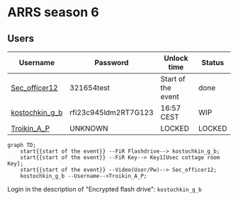 # ARRS season 6

## Users
| Username | Password | Unlock time | Status |
|----------|----------|-------------|--------|
| [Sec_officer12](./Users/Sec_officer12.md) | 321654test | Start of the event | done |
| [kostochkin_g_b](./Users/kostochkin_g_b.md) | rfi23c945ldm2RT7G123 | 16:57 CEST | WIP |
| [Troikin_A_P](./Users/Troikin_A_P.md) | UNKNOWN | LOCKED | LOCKED |

```mermaid
graph TD;
    start{{start of the event}} --FiR Flashdrive--> kostochkin_g_b;
    start{{start of the event}} --FiR Key--> Key1[Usec cottage room Key];
    start{{start of the event}} --Video(User/Pw)--> Sec_officer12;
    kostochkin_g_b --Username-->Troikin_A_P;
```

Login in the description of "Encrypted flash drive": `kostochkin_g_b`
